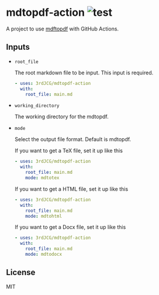 # mdtopdf-action ![test](https://github.com/3rdJCG/mdtopdf-action/workflows/test/badge.svg)
A project to use [mdftopdf](https://github.com/p1ass/mdtopdf) with GitHub Actions.

## Inputs

* `root_file`

    The root markdown file to be input. This input is required.
    ```yaml
    - uses: 3rdJCG/mdtopdf-action
      with:
        root_file: main.md
    ```

* `working_directory`

    The working directory for the mdtopdf.

* `mode`

    Select the output file format. Default is mdtopdf.
    
    If you want to get a TeX file, set it up like this
    ```yaml
    - uses: 3rdJCG/mdtopdf-action
      with:
        root_file: main.md
        mode: mdtotex
    ```
    If you want to get a HTML file, set it up like this
    ```yaml
    - uses: 3rdJCG/mdtopdf-action
      with:
        root_file: main.md
        mode: mdtohtml
    ```
    If you want to get a Docx file, set it up like this
    ```yaml
    - uses: 3rdJCG/mdtopdf-action
      with:
        root_file: main.md
        mode: mdtodocx
    ```
    
## License

MIT
